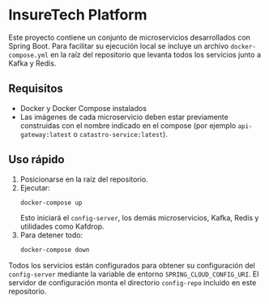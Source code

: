# InsureTech Platform

Este proyecto contiene un conjunto de microservicios desarrollados con Spring Boot.
Para facilitar su ejecución local se incluye un archivo `docker-compose.yml` en la raíz del repositorio que levanta todos los servicios junto a Kafka y Redis.

## Requisitos
- Docker y Docker Compose instalados
- Las imágenes de cada microservicio deben estar previamente construidas con el nombre indicado en el compose (por ejemplo `api-gateway:latest` o `catastro-service:latest`).

## Uso rápido
1. Posicionarse en la raíz del repositorio.
2. Ejecutar:
   ```bash
   docker-compose up
   ```
   Esto iniciará el `config-server`, los demás microservicios, Kafka, Redis y utilidades como Kafdrop.
3. Para detener todo:
   ```bash
   docker-compose down
   ```

Todos los servicios están configurados para obtener su configuración del `config-server` mediante la variable de entorno `SPRING_CLOUD_CONFIG_URI`.
El servidor de configuración monta el directorio `config-repo` incluido en este repositorio.

